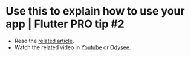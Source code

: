 # Use this to explain how to use your app | Flutter PRO tip #2

- Read the [related article](https://davidserrano.io/use-this-to-explain-how-to-use-your-app-flutter-pro-tip-2).
- Watch the related video in [Youtube](https://youtu.be/jbC6qPDO1TE) or [Odysee](https://odysee.com/@svprdga:d/use-this-to-explain-how-to-use-your-app-flutter-pro-tip-2).